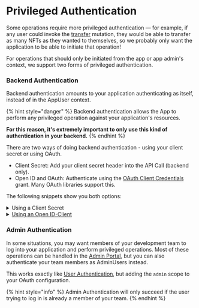 # Privileged Authentication

Some operations require more privileged authentication — for example, if any user could invoke the [transfer](../nfts/transferring-nfts.md) mutation, they would be able to transfer as many NFTs as they wanted to themselves, so we probably only want the application to be able to initiate that operation!

For operations that should only be initiated from the app or app admin's context, we support two forms of privileged authentication.

### Backend Authentication

Backend authentication amounts to your application authenticating as itself, instead of in the AppUser context.

{% hint style="danger" %}
Backend authentication allows the App to perform any privileged operation against your application's resources.

**For this reason, it's extremely important to only use this kind of authentication in your backend.**
{% endhint %}

There are two ways of doing backend authentication - using your client secret or using OAuth.

* Client Secret: Add your client secret header into the API Call (backend only).
* Open ID and OAuth: Authenticate using the [OAuth Client Credentials](https://www.oauth.com/oauth2-servers/access-tokens/client-credentials/) grant. Many OAuth libraries support this.

The following snippets show you both options:

<details>

<summary>Using a Client Secret</summary>

```typescript
import { EnvironmentName, NiftoryClient } from "@niftory/sdk"
let client: NiftoryClient

/**
 * Gets a NIFTORY client for use in the backend.
 * @returns A NiftorySdk client.
 */
export function getBackendNiftoryClient() {
  client =
    client ||
    new NiftoryClient({
      environmentName: process.env.NEXT_PUBLIC_BLOCKCHAIN_ENV as EnvironmentName,
      appId: process.env.NEXT_PUBLIC_CLIENT_ID,
      apiKey: process.env.NEXT_PUBLIC_API_KEY,
      clientSecret: process.env.CLIENT_SECRET,
    })

  return client
}tu
```

</details>

<details>

<summary><a href="https://github.com/Niftory/niftory-samples/blob/main/basic-app/lib/oauth.ts#L28">Using an Open ID-Client</a></summary>

```javascript
async function getOAuthClient() {
  if (
    !process.env.NEXT_PUBLIC_CLIENT_ID ||
    !process.env.CLIENT_SECRET ||
    !process.env.NIFTORY_AUTH_ISSUER
  ) {
    throw new Error(
      "NIFTORY_AUTH_ISSUER, NEXT_PUBLIC_CLIENT_ID, and CLIENT_SECRET must be set"
    );
  }

  if (!client) {
    const issuer = await Issuer.discover(process.env.NIFTORY_AUTH_ISSUER);
    client = new issuer.Client({
      client_id: process.env.NEXT_PUBLIC_CLIENT_ID,
      client_secret: process.env.CLIENT_SECRET,
    });
  }

  return client;
}

export async function getClientCredentialsToken() {
  const client = await getOAuthClient();

  if (!token || token.expired()) {
    token = await client.grant({ grant_type: "client_credentials" });
  }

  return token.access_token;
}
```

See [Configuring Your App](configuring-your-app.md#application-credentials) for details on these configuration values.

See the [Quick Start ](../../niftory-sample-app/#get-your-api-keys)to get these properties for your app.

In this example, `NIFTORY_AUTH_ISSUER` should be the [Niftory Auth service endpoint](configuring-your-app.md#auth-service-endpoints), omitting the path since `openid-client` appends it by default.

</details>

### Admin Authentication

In some situations, you may want members of your development team to log into your application and perform privileged operations. Most of these operations can be handled in the [Admin Portal](http://127.0.0.1:5000/o/ShoAj2x7X0erlYafyocL/s/Z0zX8NOUJGEW56P5Ijke/), but you can also authenticate your team members as AdminUsers instead.

This works exactly like [User Authentication](privileged-authentication.md#user-authentication), but adding the `admin` scope to your OAuth configuration.

{% hint style="info" %}
Admin Authentication will only succeed if the user trying to log in is already a member of your team.
{% endhint %}
